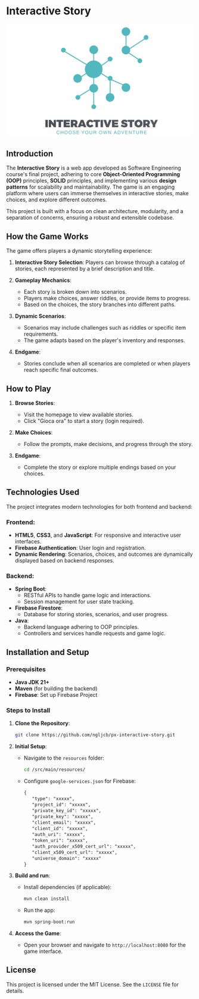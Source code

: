 # Interactive Story

<a href="#"><img src="./app/assets/banner.gif"></a>

## Introduction

The **Interactive Story** is a web app developed as Software Engineering course's final project, adhering to core **Object-Oriented Programming (OOP)** principles, **SOLID** principles, and implementing various **design patterns** for scalability and maintainability. The game is an engaging platform where users can immerse themselves in interactive stories, make choices, and explore different outcomes.

This project is built with a focus on clean architecture, modularity, and a separation of concerns, ensuring a robust and extensible codebase.

## How the Game Works

The game offers players a dynamic storytelling experience:

1. **Interactive Story Selection**:
   Players can browse through a catalog of stories, each represented by a brief description and title.

2. **Gameplay Mechanics**:

   - Each story is broken down into scenarios.
   - Players make choices, answer riddles, or provide items to progress.
   - Based on the choices, the story branches into different paths.

3. **Dynamic Scenarios**:

   - Scenarios may include challenges such as riddles or specific item requirements.
   - The game adapts based on the player's inventory and responses.

4. **Endgame**:
   - Stories conclude when all scenarios are completed or when players reach specific final outcomes.

## How to Play

1. **Browse Stories**:

   - Visit the homepage to view available stories.
   - Click "Gioca ora" to start a story (login required).

2. **Make Choices**:

   - Follow the prompts, make decisions, and progress through the story.

3. **Endgame**:
   - Complete the story or explore multiple endings based on your choices.

## Technologies Used

The project integrates modern technologies for both frontend and backend:

### Frontend:

- **HTML5**, **CSS3**, and **JavaScript**: For responsive and interactive user interfaces.
- **Firebase Authentication**: User login and registration.
- **Dynamic Rendering**: Scenarios, choices, and outcomes are dynamically displayed based on backend responses.

### Backend:

- **Spring Boot**:
  - RESTful APIs to handle game logic and interactions.
  - Session management for user state tracking.
- **Firebase Firestore**:
  - Database for storing stories, scenarios, and user progress.
- **Java**:
  - Backend language adhering to OOP principles.
  - Controllers and services handle requests and game logic.

## Installation and Setup

### Prerequisites

- **Java JDK 21+**
- **Maven** (for building the backend)
- **Firebase**: Set up Firebase Project

### Steps to Install

1. **Clone the Repository**:

   ```bash
   git clone https://github.com/ngljcb/px-interactive-story.git
   ```

2. **Initial Setup**:

   - Navigate to the `resources` folder:
     ```bash
     cd /src/main/resources/
     ```
   - Configure `google-services.json` for Firebase:
     ```properties
     {
        "type": "xxxxx",
        "project_id": "xxxxx",
        "private_key_id": "xxxxx",
        "private_key": "xxxxx",
        "client_email": "xxxxx",
        "client_id": "xxxxx",
        "auth_uri": "xxxxx",
        "token_uri": "xxxxx",
        "auth_provider_x509_cert_url": "xxxxx",
        "client_x509_cert_url": "xxxxx",
        "universe_domain": "xxxxx"
     }
     ```

3. **Build and run**:

   - Install dependencies (if applicable):
     ```bash
     mvn clean install
     ```
   - Run the app:
     ```bash
     mvn spring-boot:run
     ```

4. **Access the Game**:
   - Open your browser and navigate to `http://localhost:8080` for the game interface.

## License

This project is licensed under the MIT License. See the `LICENSE` file for details.
